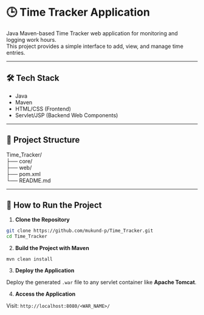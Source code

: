 # 🕒 Time Tracker Application

Java Maven-based Time Tracker web application for monitoring and logging work hours.  
This project provides a simple interface to add, view, and manage time entries.

---

## 🛠️ Tech Stack

- Java
- Maven
- HTML/CSS (Frontend)
- Servlet/JSP (Backend Web Components)

---

## 📂 Project Structure

Time_Tracker/ <br>
├── core/ <br>
├── web/ <br>
├── pom.xml <br>
└── README.md 

---

## 🚀 How to Run the Project

1. **Clone the Repository**

```bash
git clone https://github.com/mukund-p/Time_Tracker.git
cd Time_Tracker
```

2. **Build the Project with Maven**
```
mvn clean install
```
3. **Deploy the Application**

Deploy the generated `.war` file to any servlet container like **Apache Tomcat**.

4. **Access the Application**

Visit: `http://localhost:8080/<WAR_NAME>/`
